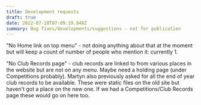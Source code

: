```yaml
---
title: Development requests
draft: true
date: 2022-07-10T07:09:19.848Z
summary: Bug fixes/developments/suggestions - not for publication
---
```

"No Home link on top menu" - not doing anything about that at the moment but will keep a count of number of people who mention it: currently 1.

"No Club Records page" - club records are linked to from various places in the website but are not on any menu. Maybe need a holding page (under Competitions probably).  Martyn also previously asked for all the end of year club records to be available. These were static files on the old site but haven't got a place on the new one. If we had a Competitions/Club Records page these would go on here too.


